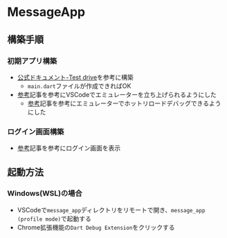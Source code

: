 # MessageApp

## 構築手順

### 初期アプリ構築
- [公式ドキュメント-Test drive](https://docs.flutter.dev/get-started/test-drive?tab=vscode)を参考に構築
  - `main.dart`ファイルが作成できればOK
- [参考](https://kenpos.dev/2021/03/12/vscode-flutter-%E3%81%A7android%E9%96%8B%E7%99%BA%E3%82%92%E5%A7%8B%E3%82%81%E3%82%8B%E6%96%B9%E6%B3%95/102/)記事を参考にVSCodeでエミュレーターを立ち上げられるようにした
  - [参考](https://zenn.dev/engineerhikaru/books/ecf839ce7d0591bb203b/viewer/4af891796a936c1e2a34)記事を参考にエミュレーターでホットリロードデバッグできるようにした
### ログイン画面構築
- [参考](https://www.flutter-study.dev/firebase-app/authentication)記事を参考にログイン画面を表示

## 起動方法

### Windows(WSL)の場合
- VSCodeで`message_app`ディレクトリをリモートで開き、`message_app (profile mode)`で起動する
- Chrome拡張機能の`Dart Debug Extension`をクリックする
